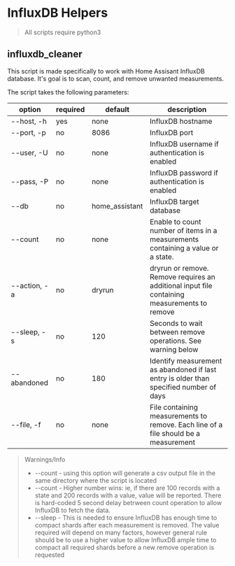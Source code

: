 # InfluxDB Helpers

> All scripts require python3

## influxdb_cleaner
This script is made specifically to work with Home Assisant InfluxDB database. It's goal is to scan, count, and remove unwanted measurements.

The script takes the following parameters:

| option       | required | default        | description                                                                                  |
|--------------|----------|----------------|----------------------------------------------------------------------------------------------|
| --host, -h   | yes      | none           | InfluxDB hostname                                                                            |
| --port, -p   | no       | 8086           | InfluxDB port                                                                                |
| --user, -U   | no       | none           | InfluxDB username if authentication is enabled                                               |
| --pass, -P   | no       | none           | InfluxDB password if authentication is enabled                                               |
| --db         | no       | home_assistant | InfluxDB target database                                                                     |
| --count      | no       | none           | Enable to count number of items in a measurements containing a value or a state.             |
| --action, -a | no       | dryrun         | dryrun or remove. Remove requires an additional input file containing measurements to remove |
| --sleep, -s  | no       | 120            | Seconds to wait between remove operations. See warning below                                 |
| --abandoned  | no       | 180            | Identify measurement as abandoned if last entry is older than specified number of days       |
| --file, -f   | no       | none           | File containing measurements to remove. Each line of a file should be a measurement          |

> Warnings/Info
> * --count - using this option will generate a csv output file in the same directory where the script is located
> * --count - Higher number wins: ie, if there are 100 records with a state and 200 records with a value, value will be reported. There is hard-coded 5 second delay betrween count operation to allow InfluxDB to fetch the data.
> * --sleep - This is needed to ensure InfluxDB has enough time to compact shards after each measurement is removed. The value required will depend on many factors, however general rule should be to use a higher value to allow InfluxDB ample time to compact all required shards before a new remove operation is requested